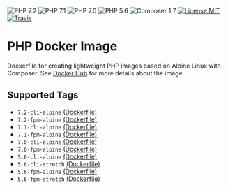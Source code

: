 ![PHP 7.2](https://img.shields.io/badge/PHP-7.2-brightgreen.svg?style=flat-square) ![PHP 7.1](https://img.shields.io/badge/PHP-7.1-brightgreen.svg?style=flat-square) ![PHP 7.0](https://img.shields.io/badge/PHP-7.0-brightgreen.svg?style=flat-square) ![PHP 5.6](https://img.shields.io/badge/PHP-5.6-brightgreen.svg?style=flat-square) ![Composer 1.7](https://img.shields.io/badge/Composer-1.7-brightgreen.svg?style=flat-square) [![License MIT](https://img.shields.io/badge/license-MIT-blue.svg?style=flat-square)](https://opensource.org/licenses/MIT) [![Travis](https://img.shields.io/travis/servivum/docker-php.svg?style=flat-square)](https://travis-ci.org/servivum/docker-php)

# PHP Docker Image

Dockerfile for creating lightweight PHP images based on Alpine Linux with Composer. See 
[Docker Hub](https://hub.docker.com/r/servivum/php) for more details about the image.

## Supported Tags

- `7.2-cli-alpine` [(Dockerfile)](https://github.com/servivum/docker-php/blob/master/7.2/cli-alpine/Dockerfile)
- `7.2-fpm-alpine` [(Dockerfile)](https://github.com/servivum/docker-php/blob/master/7.2/fpm-alpine/Dockerfile)
- `7.1-cli-alpine` [(Dockerfile)](https://github.com/servivum/docker-php/blob/master/7.1/cli-alpine/Dockerfile)
- `7.1-fpm-alpine` [(Dockerfile)](https://github.com/servivum/docker-php/blob/master/7.1/fpm-alpine/Dockerfile)
- `7.0-cli-alpine` [(Dockerfile)](https://github.com/servivum/docker-php/blob/master/7.0/cli-alpine/Dockerfile)
- `7.0-fpm-alpine` [(Dockerfile)](https://github.com/servivum/docker-php/blob/master/7.0/fpm-alpine/Dockerfile)
- `5.6-cli-alpine` [(Dockerfile)](https://github.com/servivum/docker-php/blob/master/5.6/cli-alpine/Dockerfile)
- `5.6-cli-stretch` [(Dockerfile)](https://github.com/servivum/docker-php/blob/master/5.6/cli-stretch/Dockerfile)
- `5.6-fpm-alpine` [(Dockerfile)](https://github.com/servivum/docker-php/blob/master/5.6/fpm-alpine/Dockerfile)
- `5.6-fpm-stretch` [(Dockerfile)](https://github.com/servivum/docker-php/blob/master/5.6/fpm-stretch/Dockerfile)